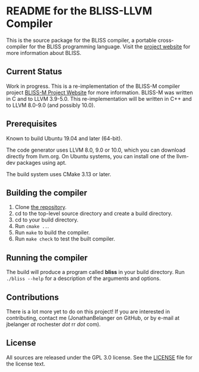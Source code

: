 README for the BLISS-LLVM Compiler
===============================

This is the source package for the BLISS compiler, a portable
cross-compiler for the BLISS programming language.
Visit the [project website](http://github.com/JonathanBelanger/blisscpp)
for more information about BLISS.

Current Status
--------------

Work in progress.  This is a re-implementation of the BLISS-M compiler
project [BLISS-M Project Website](http://madisongh.github.io/blissc) for
more information.  BLISS-M was written in C and to LLVM 3.9-5.0.  This
re-implementation will be written in C++ and to LLVM 8.0-9.0 (and possibly
10.0).

Prerequisites
-------------

Known to build Ubuntu 19.04 and later (64-bit).

The code generator uses LLVM 8.0, 9.0 or 10.0, which you can download
directly from llvm.org.  On Ubuntu systems, you can install one
of the llvm-dev packages using apt.

The build system uses CMake 3.13 or later.

Building the compiler
---------------------

1. Clone [the repository](https://github.com/JonathanBelanger/blisscpp.git).
2. cd to the top-level source directory and create a build directory.
3. cd to your build directory.
4. Run `cmake ..`.
5. Run `make` to build the compiler.
6. Run `make check` to test the built compiler.


Running the compiler
--------------------

The build will produce a program called **bliss** in your build
directory.  Run `./bliss --help` for a description of the arguments
and options.


Contributions
-------------

There is a lot more yet to do on this project!  If you are interested
in contributing, contact me (JonathanBelanger on GitHub, or by e-mail at
jbelanger _at_ rochester _dot_ rr _dot_ com).

License
-------
All sources are released under the GPL 3.0 license.  See the
[LICENSE](https://github.com/JonathanBelanger/blisscpp/blob/master/LICENSE)
file for the license text.
